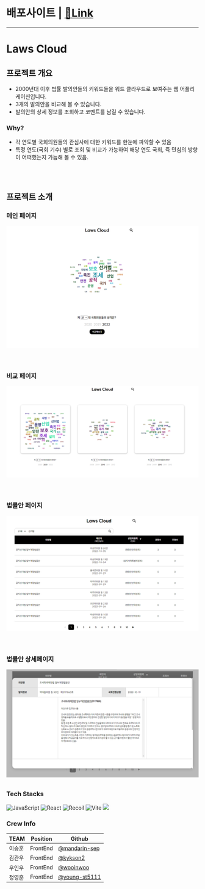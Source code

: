 # 배포사이트 | [🔗Link](https://laws-cloud-dsklmlm35-young-st511.vercel.app)

---

# Laws Cloud

## 프로젝트 개요

- 2000년대 이후 법률 발의안들의 키워드들을 워드 클라우드로 보여주는 웹 어플리케이션입니다.
- 3개의 발의안을 비교해 볼 수 있습니다.
- 발의안의 상세 정보를 조회하고 코멘트를 남길 수 있습니다.

### Why?

- 각 연도별 국회의원들의 관심사에 대한 키워드를 한눈에 파악할 수 있음
- 특정 연도(국회 기수) 별로 조회 및 비교가 가능하여 해당 연도 국회, 즉 민심의 방향이 어떠했는지 가늠해 볼 수 있음.

<br/>
<br/>

## 프로젝트 소개

### 메인 페이지

<img src="./readme/lawsCloud메인.PNG" alt="main" />
<br/><br/><br/>

### 비교 페이지

<img src="./readme/LawsCloud비교.PNG" alt="compareCloud" />
<br/><br/><br/>

### 법률안 페이지

<img src="./readme/LawsCloud법률안리스트.PNG" alt="billsList" />
<br/><br/><br/>

### 법률안 상세페이지

<img src="./readme/LawsCloud상세페이지모달.PNG" alt="billDetail "/>

<div style="margin-bottom: 30px">

</div>

### Tech Stacks

<!-- JavaScript -->
<img alt="JavaScript" src ="https://img.shields.io/badge/JavaScript-F7DF1E.svg?&style=for-the-badge&logo=JavaScript&logoColor=black"/>
<!-- React -->
<img alt="React" src ="https://img.shields.io/badge/React-61DAFB.svg?&style=for-the-badge&logo=React&logoColor=black"/>
<!-- Recoil -->
<img alt="Recoil" src ="https://img.shields.io/badge/Recoil-646CFF.svg?&style=for-the-badge"/>
<!-- Styled Components -->
<img alt="Vite" src ="https://img.shields.io/badge/styledcomponents-DB7093.svg?&style=for-the-badge&logo=styledcomponents&logoColor=white"/>
<!-- FireBase -->
<img src="https://img.shields.io/badge/Firebase-FFCA28?style=for-the-badge&logo=firebase&logoColor=black"/>

<div>

### Crew Info

| TEAM   | Position | Github                                                      |
| ------ | -------- | ----------------------------------------------------------- |
| 이승훈 | FrontEnd | <a href="https://github.com/mandarin-sep">@mandarin-sep</a> |
| 김관우 | FrontEnd | <a href="https://github.com/kykson2">@kykson2</a>           |
| 우인우 | FrontEnd | <a href="https://github.com/wooinwoo">@wooinwoo</a>         |
| 정영훈 | FrontEnd | <a href="https://github.com/young-st511">@young-st5111</a>  |

</div>

</div>
